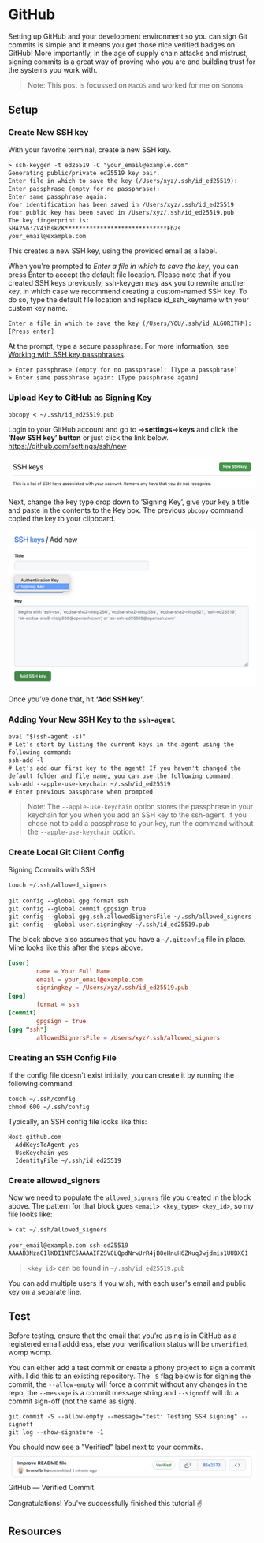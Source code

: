 # GitHub

Setting up GitHub and your development environment so you can sign Git commits is simple and it means you get those nice verified badges on GitHub! More importantly, in the age of supply chain attacks and mistrust, signing commits is a great way of proving who you are and building trust for the systems you work with.

> Note: This post is focussed on `MacOS` and worked for me on `Sonoma`

## Setup

### Create New SSH key

With your favorite terminal, create a new SSH key.

```shell
> ssh-keygen -t ed25519 -C "your_email@example.com"
Generating public/private ed25519 key pair.
Enter file in which to save the key (/Users/xyz/.ssh/id_ed25519): 
Enter passphrase (empty for no passphrase): 
Enter same passphrase again: 
Your identification has been saved in /Users/xyz/.ssh/id_ed25519
Your public key has been saved in /Users/xyz/.ssh/id_ed25519.pub
The key fingerprint is:
SHA256:ZV4ihskZK*****************************Fb2s your_email@example.com
```

This creates a new SSH key, using the provided email as a label.

When you're prompted to *Enter a file in which to save the key*, you can press Enter to accept the default file location. Please note that if you created SSH keys previously, ssh-keygen may ask you to rewrite another key, in which case we recommend creating a custom-named SSH key. To do so, type the default file location and replace id_ssh_keyname with your custom key name.

```shell
Enter a file in which to save the key (/Users/YOU/.ssh/id_ALGORITHM): [Press enter] 
```

At the prompt, type a secure passphrase. For more information, see [Working with SSH key passphrases](https://docs.github.com/en/enterprise-cloud@latest/authentication/connecting-to-github-with-ssh/working-with-ssh-key-passphrases?platform=mac).

```shell
> Enter passphrase (empty for no passphrase): [Type a passphrase]
> Enter same passphrase again: [Type passphrase again]
```

### Upload Key to GitHub as Signing Key

```
pbcopy < ~/.ssh/id_ed25519.pub
```

Login to your GitHub account and go to **->settings->keys** and click the **‘New SSH key’ button** or just click the link below. https://github.com/settings/ssh/new

![ssh_key](../images/github-ssh-key.png)

Next, change the key type drop down to ‘Signing Key’, give your key a title and paste in the contents to the Key box. The previous `pbcopy` command copied the key to your clipboard.

![ssh_key](../images/github-signing-key.png)

Once you’ve done that, hit **‘Add SSH key’**.

### Adding Your New SSH Key to the `ssh-agent`

```shell
eval "$(ssh-agent -s)"
# Let's start by listing the current keys in the agent using the following command:
ssh-add -l
# Let's add our first key to the agent! If you haven't changed the default folder and file name, you can use the following command:
ssh-add --apple-use-keychain ~/.ssh/id_ed25519
# Enter previous passphrase when prompted 
```

> Note: The `--apple-use-keychain` option stores the passphrase in your keychain for you when you add an SSH key to the ssh-agent. If you chose not to add a passphrase to your key, run the command without the `--apple-use-keychain` option.

### Create Local Git Client Config
Signing Commits with SSH
```shell
touch ~/.ssh/allowed_signers

git config --global gpg.format ssh
git config --global commit.gpgsign true
git config --global gpg.ssh.allowedSignersFile ~/.ssh/allowed_signers
git config --global user.signingkey ~/.ssh/id_ed25519.pub
```

The block above also assumes that you have a  `~/.gitconfig` file in place. Mine looks like this after the steps above.

```toml
[user]
        name = Your Full Name
        email = your_email@example.com
        signingkey = /Users/xyz/.ssh/id_ed25519.pub
[gpg]
        format = ssh
[commit]
        gpgsign = true
[gpg "ssh"]
        allowedSignersFile = /Users/xyz/.ssh/allowed_signers
```

### Creating an SSH Config File

If the config file doesn't exist initially, you can create it by running the following command:
```shell
touch ~/.ssh/config
chmod 600 ~/.ssh/config
```

Typically, an SSH config file looks like this:

```
Host github.com
  AddKeysToAgent yes
  UseKeychain yes
  IdentityFile ~/.ssh/id_ed25519
```

### Create allowed_signers

Now we need to populate the `allowed_signers` file you created in the block above. The pattern for that block goes `<email> <key_type> <key_id>`, so my file looks like:

```shell
> cat ~/.ssh/allowed_signers

your_email@example.com ssh-ed25519 AAAAB3NzaC1lKDI1NTE5AAAAIFZSV8LQpdNrwUrR4jB8eHnuH6ZKuqJwjdmis1UUBXG1
```

> `<key_id>` can be found in `~/.ssh/id_ed25519.pub` 

You can add multiple users if you wish, with each user's email and public key on a separate line.

## Test

Before testing, ensure that the email that you’re using is in GitHub as a registered email adddress, else your verification status will be `unverified`, womp womp.

You can either add a test commit or create a phony project to sign a commit with. I did this to an existing repository. The `-S` flag below is for signing the commit, the `--allow-empty` will force a commit without any changes in the repo, the `--message` is a commit message string and `--signoff` will do a commit sign-off (not the same as sign).

```shell
git commit -S --allow-empty --message="test: Testing SSH signing" --signoff
git log --show-signature -1
```

You should now see a "Verified" label next to your commits.
![github-verified](../images/github-verified.png)
GitHub — Verified Commit

Congratulations! You've successfully finished this tutorial ✌️

## Resources

